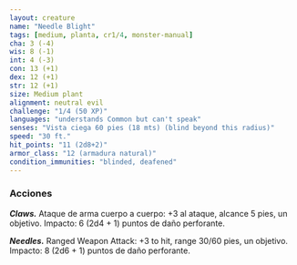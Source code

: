 ```yaml
---
layout: creature
name: "Needle Blight"
tags: [medium, planta, cr1/4, monster-manual]
cha: 3 (-4)
wis: 8 (-1)
int: 4 (-3)
con: 13 (+1)
dex: 12 (+1)
str: 12 (+1)
size: Medium plant
alignment: neutral evil
challenge: "1/4 (50 XP)"
languages: "understands Common but can't speak"
senses: "Vista ciega 60 pies (18 mts) (blind beyond this radius)"
speed: "30 ft."
hit_points: "11 (2d8+2)"
armor_class: "12 (armadura natural)"
condition_immunities: "blinded, deafened"
---
```


### Acciones

***Claws.*** Ataque de arma cuerpo a cuerpo: +3 al ataque, alcance 5 pies, un objetivo. Impacto: 6 (2d4 + 1) puntos de daño perforante.

***Needles.*** Ranged Weapon Attack: +3 to hit, range 30/60 pies, un objetivo. Impacto: 8 (2d6 + 1) puntos de daño perforante.